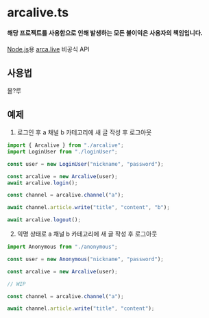 # arcalive.ts

#### 해당 프로젝트를 사용함으로 인해 발생하는 모든 불이익은 사용자의 책임입니다.

[Node.js](https://nodejs.org)용 [arca.live](https://arca.live) 비공식 API

## 사용법

몰?루

## 예제 

1. 로그인 후 a 채널 b 카테고리에 새 글 작성 후 로그아웃

```typescript
import { Arcalive } from "./arcalive";
import LoginUser from "./loginUser";

const user = new LoginUser("nickname", "password");

const arcalive = new Arcalive(user);
await arcalive.login();

const channel = arcalive.channel("a");

await channel.article.write("title", "content", "b");

await arcalive.logout();

```

2. 익명 상태로 a 채널 b 카테고리에 새 글 작성 후 로그아웃

```typescript
import Anonymous from "./anonymous";

const user = new Anonymous("nickname", "password");

const arcalive = new Arcalive(user);

// WIP

const channel = arcalive.channel("a");

await channel.article.write("title", "content");
```
